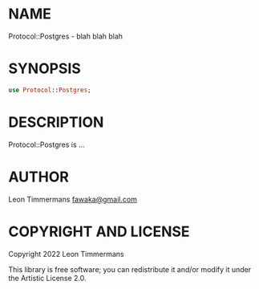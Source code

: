 NAME
====

Protocol::Postgres - blah blah blah

SYNOPSIS
========

```raku
use Protocol::Postgres;
```

DESCRIPTION
===========

Protocol::Postgres is ...

AUTHOR
======

Leon Timmermans <fawaka@gmail.com>

COPYRIGHT AND LICENSE
=====================

Copyright 2022 Leon Timmermans

This library is free software; you can redistribute it and/or modify it under the Artistic License 2.0.

